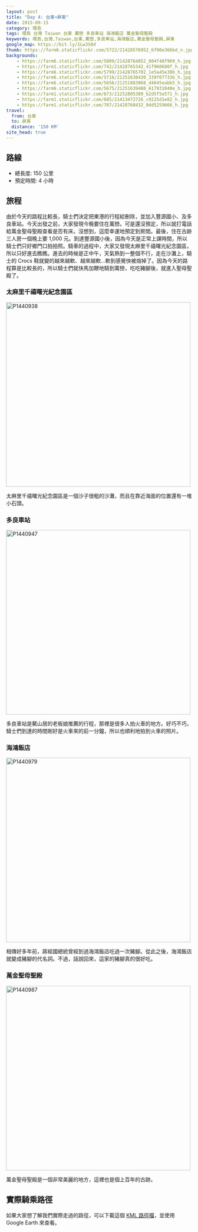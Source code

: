 ```yaml
---
layout: post
title: "Day 4: 台東➟屏東"
date: 2015-09-15
category: 環島
tags: 環島 台灣 Taiwan 台東 萬巒 多良車站 海鴻飯店 萬金聖母聖殿
keywords: 環島,台灣,Taiwan,台東,萬巒,多良車站,海鴻飯店,萬金聖母聖殿,屏東
google_map: https://bit.ly/1Lw3S0d
thumb: https://farm6.staticflickr.com/5722/21428576952_6f90e366bd_n.jpg
backgrounds:
    - https://farm6.staticflickr.com/5809/21428764852_804f48f969_h.jpg
    - https://farm1.staticflickr.com/742/21428765342_41f960680f_h.jpg
    - https://farm6.staticflickr.com/5799/21428765702_1e5a45e30b_h.jpg
    - https://farm6.staticflickr.com/5716/21251638430_339f07733b_h.jpg
    - https://farm6.staticflickr.com/5656/21251883068_d4645eabb5_h.jpg
    - https://farm6.staticflickr.com/5675/21251639480_617931040e_h.jpg
    - https://farm1.staticflickr.com/673/21252805389_b2d5f5e571_h.jpg
    - https://farm1.staticflickr.com/685/21413472726_c9225d1e82_h.jpg
    - https://farm1.staticflickr.com/707/21428768432_0dd5259666_h.jpg
travel:
  from: 台東
  to: 屏東
  distance: '150 KM'
site_head: true
---
```


## 路線

- 總長度: 150 公里
- 預定時間: 4 小時

## 旅程

由於今天的路程比較長，騎士們決定把東港的行程給刪除，並加入豐源國小、及多良車站。今天出發之前，大家發現今晚要住在萬巒。可是還沒預定，所以就打電話給萬金聖母聖殿查看是否有床。沒想到，這麼幸運地預定到房間。最後，住在古跡三人房一個晚上要 1,000 元。到達豐源國小後，因為今天是正常上課時間，所以騎士們只好鄉門口拍拍照。騎車的過程中，大家又發現太麻里千禧曙光紀念園區，所以只好進去瞧瞧。進去的時候是正中午，天氣熱到一整個不行，走在沙灘上，騎士的 Crocs 鞋就變的越來越軟、越來越軟...軟到感覺快被熔掉了。因為今天的路程算是比較長的，所以騎士們就快馬加鞭地騎到萬巒，吃吃豬腳後，就進入聖母聖殿了。

### 太麻里千禧曙光紀念園區

<a data-flickr-embed="true"  href="https://www.flickr.com/photos/106069910@N03/21449277681/in/dateposted-public/" title="P1440938"><img src="https://farm6.staticflickr.com/5805/21449277681_1a4bc5240e.jpg" width="500" alt="P1440938"></a><script async src="//embedr.flickr.com/assets/client-code.js" charset="utf-8"></script>

太麻里千禧曙光紀念園區是一個沙子很粗的沙灘，而且在靠近海面的位置還有一堆小石頭。

### 多良車站

<a data-flickr-embed="true"  href="https://www.flickr.com/photos/106069910@N03/21428570672/in/dateposted-public/" title="P1440947"><img src="https://farm6.staticflickr.com/5726/21428570672_53e7cc230c.jpg" width="500" alt="P1440947"></a><script async src="//embedr.flickr.com/assets/client-code.js" charset="utf-8"></script>

多良車站是鰲山居的老板娘推薦的行程，那裡是很多人拍火車的地方。好巧不巧，騎士們到達的時間剛好是火車來的前一分鐘，所以也順利地拍到火車的照片。

### 海鴻飯店

<a data-flickr-embed="true"  href="https://www.flickr.com/photos/106069910@N03/21447986881/in/dateposted-public/" title="P1440979"><img src="https://farm1.staticflickr.com/642/21447986881_6377e35dc0.jpg" width="500" alt="P1440979"></a><script async src="//embedr.flickr.com/assets/client-code.js" charset="utf-8"></script>

相傳好多年前，蔣經國總統曾經到過海鴻飯店吃過一次豬腳。從此之後，海鴻飯店就變成豬腳的代名詞。不過，話說回來，這家的豬腳真的很好吃。

### 萬金聖母聖殿

<a data-flickr-embed="true"  href="https://www.flickr.com/photos/106069910@N03/20816803234/in/dateposted-public/" title="P1440987"><img src="https://farm1.staticflickr.com/631/20816803234_829d9d1ae7.jpg" width="500" alt="P1440987"></a><script async src="//embedr.flickr.com/assets/client-code.js" charset="utf-8"></script>

萬金聖母聖殿是一個非常美麗的地方，這裡也是個上百年的古跡。

## 實際騎乘路徑

如果大家想了解我們實際走過的路徑，可以下載這個 <a href="https://bit.ly/1Lept1w" alt="KML 路徑檔" target="_blank">KML 路徑檔</a>，並使用 Google Earth 來查看。

